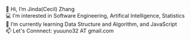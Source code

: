 <!-- ### Hi there 👋 -->

<!--
**jzhang9632/jzhang9632** is a ✨ _special_ ✨ repository because its `README.md` (this file) appears on your GitHub profile.

Here are some ideas to get you started:

- 🔭 I’m currently working on ...
- 🌱 I’m currently learning ...
- 👯 I’m looking to collaborate on ...
- 🤔 I’m looking for help with ...
- 💬 Ask me about ...
- 📫 How to reach me: ...
- 😄 Pronouns: ...
- ⚡ Fun fact: ...
-->

👋 Hi, I’m Jinda(Cecil) Zhang
<br>
💻 I’m interested in Software Engineering, Artifical Intelligence, Statistics
<br>
🌱 I’m currently learning Data Structure and Algorithm, and JavaScript
<br>
📫 Let's Connnect: yuuuno32 AT gmail.com
